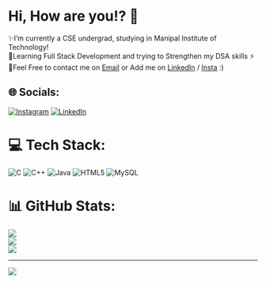 # Hi, How are you!? 👋

✨I’m currently a CSE undergrad, studying in Manipal Institute of Technology! <br>🌱Learning Full Stack Development and trying to Strengthen my DSA skills ⚡<br>💭Feel Free to contact me on [Email](m01suryak@gmail.com) or Add me on [LinkedIn](https://linkedin.com/in/https://www.linkedin.com/in/surya-kiran-3430b525b/) / [Insta](https://instagram.com/https://www.instagram.com/suryaa.kiran/) :)


## 🌐 Socials:
[![Instagram](https://img.shields.io/badge/Instagram-%23E4405F.svg?logo=Instagram&logoColor=white)](https://instagram.com/https://www.instagram.com/suryaa.kiran/) [![LinkedIn](https://img.shields.io/badge/LinkedIn-%230077B5.svg?logo=linkedin&logoColor=white)](https://linkedin.com/in/https://www.linkedin.com/in/surya-kiran-3430b525b/) 

# 💻 Tech Stack:
![C](https://img.shields.io/badge/c-%2300599C.svg?style=for-the-badge&logo=c&logoColor=white) ![C++](https://img.shields.io/badge/c++-%2300599C.svg?style=for-the-badge&logo=c%2B%2B&logoColor=white) ![Java](https://img.shields.io/badge/java-%23ED8B00.svg?style=for-the-badge&logo=java&logoColor=white) ![HTML5](https://img.shields.io/badge/html5-%23E34F26.svg?style=for-the-badge&logo=html5&logoColor=white) ![MySQL](https://img.shields.io/badge/mysql-%2300f.svg?style=for-the-badge&logo=mysql&logoColor=white)

# 📊 GitHub Stats:
![](https://github-readme-stats.vercel.app/api?username=Surya150803&theme=vision-friendly-dark&hide_border=false&include_all_commits=true&count_private=false)<br/>
![](https://github-readme-streak-stats.herokuapp.com/?user=Surya150803&theme=vision-friendly-dark&hide_border=false)<br/>
![](https://github-readme-stats.vercel.app/api/top-langs/?username=Surya150803&theme=vision-friendly-dark&hide_border=false&include_all_commits=true&count_private=false&layout=compact)

---
[![](https://visitcount.itsvg.in/api?id=Surya150803&icon=7&color=12)](https://visitcount.itsvg.in)


